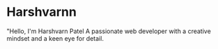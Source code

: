 # Harshvarnn
"Hello, I'm Harshvarn Patel A passionate web developer with a creative mindset and a keen eye for detail.
